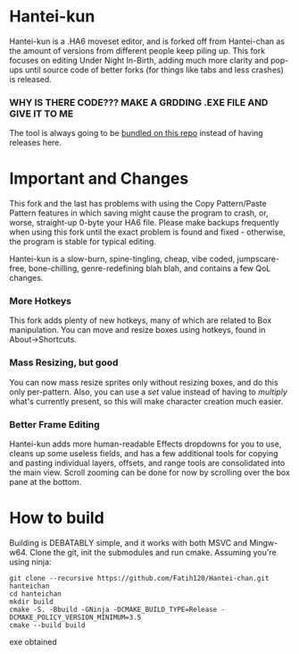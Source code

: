 # Hantei-kun #

Hantei-kun is a .HA6 moveset editor, and is forked off from Hantei-chan as the amount of versions from different people keep piling up. This fork focuses on editing Under Night In-Birth, adding much more clarity and pop-ups until source code of better forks (for things like tabs and less crashes) is released.

### WHY IS THERE CODE??? MAKE A GRDDING .EXE FILE AND GIVE IT TO ME

The tool is always going to be [bundled on this repo](https://github.com/Fatih120/undernightinbirth/tree/master/tools) instead of having releases here.

# Important and Changes

This fork and the last has problems with using the Copy Pattern/Paste Pattern features in which saving might cause the program to crash, or, worse, straight-up 0-byte your HA6 file. Please make backups frequently when using this fork until the exact problem is found and fixed - otherwise, the program is stable for typical editing.

Hantei-kun is a slow-burn, spine-tingling, cheap, vibe coded, jumpscare-free, bone-chilling, genre-redefining blah blah, and contains a few QoL changes.

### More Hotkeys

This fork adds plenty of new hotkeys, many of which are related to Box manipulation. You can move and resize boxes using hotkeys, found in About->Shortcuts.

### Mass Resizing, but good

You can now mass resize sprites only without resizing boxes, and do this only per-pattern. Also, you can use a *set* value instead of having to *multiply* what's currently present, so this will make character creation much easier.

### Better Frame Editing

Hantei-kun adds more human-readable Effects dropdowns for you to use, cleans up some useless fields, and has a few additional tools for copying and pasting individual layers, offsets, and range tools are consolidated into the main view. Scroll zooming can be done for now by scrolling over the box pane at the bottom.

# How to build

Building is DEBATABLY simple, and it works with both MSVC and Mingw-w64.
Clone the git, init the submodules and run cmake.
Assuming you're using ninja:

```
git clone --recursive https://github.com/Fatih120/Hantei-chan.git hanteichan 
cd hanteichan
mkdir build
cmake -S. -Bbuild -GNinja -DCMAKE_BUILD_TYPE=Release -DCMAKE_POLICY_VERSION_MINIMUM=3.5
cmake --build build
```

exe obtained